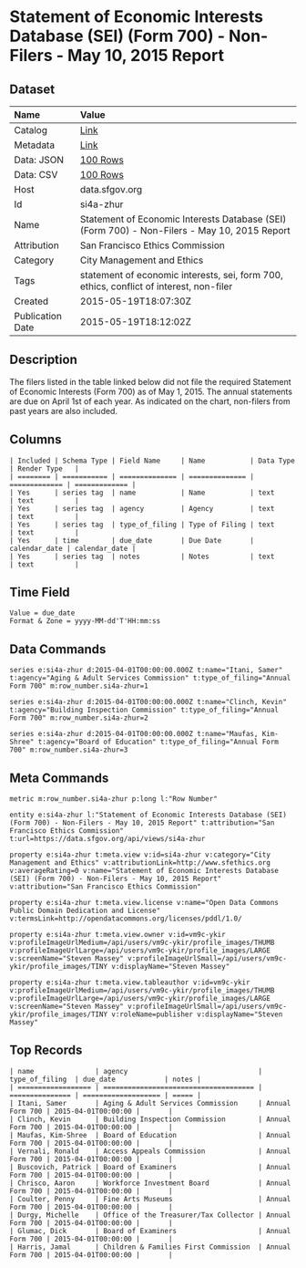# Statement of Economic Interests Database (SEI) (Form 700) - Non-Filers - May 10, 2015 Report

## Dataset

| Name | Value |
| :--- | :---- |
| Catalog | [Link](https://catalog.data.gov/dataset/statement-of-economic-interests-database-sei-form-700-non-filers-may-10-2015-report) |
| Metadata | [Link](https://data.sfgov.org/api/views/si4a-zhur) |
| Data: JSON | [100 Rows](https://data.sfgov.org/api/views/si4a-zhur/rows.json?max_rows=100) |
| Data: CSV | [100 Rows](https://data.sfgov.org/api/views/si4a-zhur/rows.csv?max_rows=100) |
| Host | data.sfgov.org |
| Id | si4a-zhur |
| Name | Statement of Economic Interests Database (SEI) (Form 700) - Non-Filers - May 10, 2015 Report |
| Attribution | San Francisco Ethics Commission |
| Category | City Management and Ethics |
| Tags | statement of economic interests, sei, form 700, ethics, conflict of interest, non-filer |
| Created | 2015-05-19T18:07:30Z |
| Publication Date | 2015-05-19T18:12:02Z |

## Description

The filers listed in the table linked below did not file the required Statement of Economic Interests (Form 700) as of May 1, 2015. The annual statements are due on April 1st of each year. As indicated on the chart, non-filers from past years are also included.

## Columns

```ls
| Included | Schema Type | Field Name     | Name           | Data Type     | Render Type   |
| ======== | =========== | ============== | ============== | ============= | ============= |
| Yes      | series tag  | name           | Name           | text          | text          |
| Yes      | series tag  | agency         | Agency         | text          | text          |
| Yes      | series tag  | type_of_filing | Type of Filing | text          | text          |
| Yes      | time        | due_date       | Due Date       | calendar_date | calendar_date |
| Yes      | series tag  | notes          | Notes          | text          | text          |
```

## Time Field

```ls
Value = due_date
Format & Zone = yyyy-MM-dd'T'HH:mm:ss
```

## Data Commands

```ls
series e:si4a-zhur d:2015-04-01T00:00:00.000Z t:name="Itani, Samer" t:agency="Aging & Adult Services Commission" t:type_of_filing="Annual Form 700" m:row_number.si4a-zhur=1

series e:si4a-zhur d:2015-04-01T00:00:00.000Z t:name="Clinch, Kevin" t:agency="Building Inspection Commission" t:type_of_filing="Annual Form 700" m:row_number.si4a-zhur=2

series e:si4a-zhur d:2015-04-01T00:00:00.000Z t:name="Maufas, Kim-Shree" t:agency="Board of Education" t:type_of_filing="Annual Form 700" m:row_number.si4a-zhur=3
```

## Meta Commands

```ls
metric m:row_number.si4a-zhur p:long l:"Row Number"

entity e:si4a-zhur l:"Statement of Economic Interests Database (SEI) (Form 700) - Non-Filers - May 10, 2015 Report" t:attribution="San Francisco Ethics Commission" t:url=https://data.sfgov.org/api/views/si4a-zhur

property e:si4a-zhur t:meta.view v:id=si4a-zhur v:category="City Management and Ethics" v:attributionLink=http://www.sfethics.org v:averageRating=0 v:name="Statement of Economic Interests Database (SEI) (Form 700) - Non-Filers - May 10, 2015 Report" v:attribution="San Francisco Ethics Commission"

property e:si4a-zhur t:meta.view.license v:name="Open Data Commons Public Domain Dedication and License" v:termsLink=http://opendatacommons.org/licenses/pddl/1.0/

property e:si4a-zhur t:meta.view.owner v:id=vm9c-ykir v:profileImageUrlMedium=/api/users/vm9c-ykir/profile_images/THUMB v:profileImageUrlLarge=/api/users/vm9c-ykir/profile_images/LARGE v:screenName="Steven Massey" v:profileImageUrlSmall=/api/users/vm9c-ykir/profile_images/TINY v:displayName="Steven Massey"

property e:si4a-zhur t:meta.view.tableauthor v:id=vm9c-ykir v:profileImageUrlMedium=/api/users/vm9c-ykir/profile_images/THUMB v:profileImageUrlLarge=/api/users/vm9c-ykir/profile_images/LARGE v:screenName="Steven Massey" v:profileImageUrlSmall=/api/users/vm9c-ykir/profile_images/TINY v:roleName=publisher v:displayName="Steven Massey"
```

## Top Records

```ls
| name               | agency                                | type_of_filing  | due_date            | notes | 
| ================== | ===================================== | =============== | =================== | ===== | 
| Itani, Samer       | Aging & Adult Services Commission     | Annual Form 700 | 2015-04-01T00:00:00 |       | 
| Clinch, Kevin      | Building Inspection Commission        | Annual Form 700 | 2015-04-01T00:00:00 |       | 
| Maufas, Kim-Shree  | Board of Education                    | Annual Form 700 | 2015-04-01T00:00:00 |       | 
| Vernali, Ronald    | Access Appeals Commission             | Annual Form 700 | 2015-04-01T00:00:00 |       | 
| Buscovich, Patrick | Board of Examiners                    | Annual Form 700 | 2015-04-01T00:00:00 |       | 
| Chrisco, Aaron     | Workforce Investment Board            | Annual Form 700 | 2015-04-01T00:00:00 |       | 
| Coulter, Penny     | Fine Arts Museums                     | Annual Form 700 | 2015-04-01T00:00:00 |       | 
| Durgy, Michelle    | Office of the Treasurer/Tax Collector | Annual Form 700 | 2015-04-01T00:00:00 |       | 
| Glumac, Dick       | Board of Examiners                    | Annual Form 700 | 2015-04-01T00:00:00 |       | 
| Harris, Jamal      | Children & Families First Commission  | Annual Form 700 | 2015-04-01T00:00:00 |       | 
```